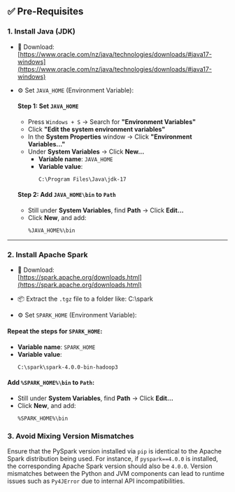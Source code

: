 ## ✅ Pre-Requisites

### 1. Install Java (JDK)

- 🔗 Download:  
  [https://www.oracle.com/nz/java/technologies/downloads/#java17-windows](https://www.oracle.com/nz/java/technologies/downloads/#java17-windows)

- ⚙️ Set `JAVA_HOME` (Environment Variable):

  #### Step 1: Set `JAVA_HOME`

  - Press `Windows + S` → Search for **"Environment Variables"**
  - Click **"Edit the system environment variables"**
  - In the **System Properties** window → Click **"Environment Variables…"**
  - Under **System Variables** → Click **New…**
    - **Variable name**: `JAVA_HOME`  
    - **Variable value**:
      ```
      C:\Program Files\Java\jdk-17
      ```

  #### Step 2: Add `JAVA_HOME\bin` to `Path`

  - Still under **System Variables**, find **Path** → Click **Edit…**
  - Click **New**, and add:
    ```
    %JAVA_HOME%\bin
    ```

---

### 2. Install Apache Spark

- 🔗 Download:  
  [https://spark.apache.org/downloads.html](https://spark.apache.org/downloads.html)

- 📦 Extract the `.tgz` file to a folder like: C:\spark

- ⚙️ Set `SPARK_HOME` (Environment Variable):

#### Repeat the steps for `SPARK_HOME`:

- **Variable name**: `SPARK_HOME`  
- **Variable value**:
  ```
  C:\spark\spark-4.0.0-bin-hadoop3
  ```

#### Add `%SPARK_HOME%\bin` to `Path`:

- Still under **System Variables**, find **Path** → Click **Edit…**
- Click **New**, and add:
  ```
  %SPARK_HOME%\bin
  ```
### 3. Avoid Mixing Version Mismatches

Ensure that the PySpark version installed via `pip` is identical to the Apache Spark distribution being used. For instance, if `pyspark==4.0.0` is installed, the corresponding Apache Spark version should also be `4.0.0`. Version mismatches between the Python and JVM components can lead to runtime issues such as `Py4JError` due to internal API incompatibilities.
